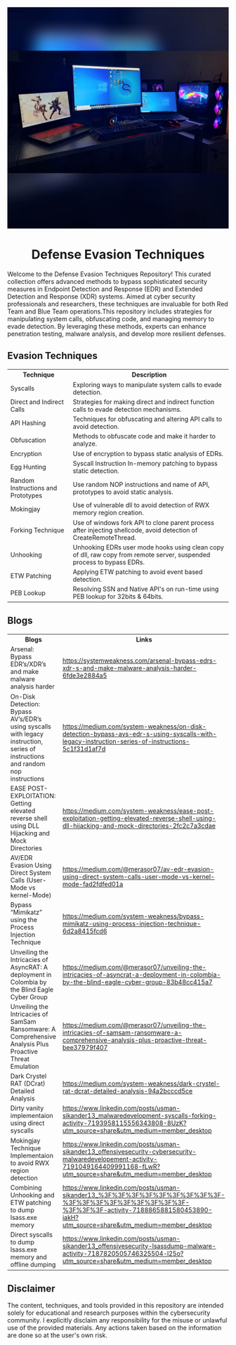 <html>
<body>
    <div align=center>
   <img src="https://github.com/Offensive-Panda/DefenseEvasionTechniques/blob/main/Assests/My-Setup.jpg" alt="My-Setup" width="600">
    </div>
    <h1 align=center>Defense Evasion Techniques</h1>
   <p>Welcome to the Defense Evasion Techniques Repository! This curated collection offers advanced methods to bypass sophisticated security measures in Endpoint Detection and Response (EDR) and Extended Detection and Response (XDR) systems. Aimed at cyber security professionals and researchers, these techniques are invaluable for both Red Team and Blue Team operations.This repository includes strategies for manipulating system calls, obfuscating code, and managing memory to evade detection. By leveraging these methods, experts can enhance penetration testing, malware analysis, and develop more resilient defenses.</p>
    <h2>Evasion Techniques</h2>
 <table>
        <tr>
            <th>Technique</th>
            <th>Description</th>
        </tr>
        <tr>
            <td>Syscalls</td>
            <td>Exploring ways to manipulate system calls to evade detection.</td>
        </tr>
        <tr>
            <td>Direct and Indirect Calls</td>
            <td>Strategies for making direct and indirect function calls to evade detection mechanisms.</td>
        </tr>
        <tr>
            <td>API Hashing</td>
            <td>Techniques for obfuscating and altering API calls to avoid detection.</td>
        </tr>
        <tr>
            <td>Obfuscation</td>
            <td>Methods to obfuscate code and make it harder to analyze.</td>
        </tr>
        <tr>
            <td>Encryption</td>
            <td>Use of encryption to bypass static analysis of EDRs.</td>
        </tr>
        <tr>
            <td>Egg Hunting</td>
            <td>Syscall Instruction In-memory patching to bypass static detection.</td>
        </tr>
        <tr>
            <td>Random Instructions and Prototypes</td>
            <td>Use random NOP instructions and name of API, prototypes to avoid static analysis.</td>
        </tr>
        <tr>
            <td>Mokingjay</td>
            <td>Use of vulnerable dll to avoid detection of RWX memory region creation.</td>
        </tr>
        <tr>
            <td>Forking Technique</td>
            <td>Use of windows fork API to clone parent process after injecting shellcode, avoid detection of CreateRemoteThread.</td>
        </tr>
        <tr>
            <td>Unhooking</td>
            <td>Unhooking EDRs user mode hooks using clean copy of dll, raw copy from remote server, suspended process to bypass EDRs.</td>
        </tr>
        <tr>
            <td>ETW Patching</td>
            <td>Applying ETW patching to avoid event based detection.</td>
        </tr>
        <tr>
            <td>PEB Lookup</td>
            <td>Resolving SSN and Native API's on run-time using PEB lookup for 32bits & 64bits.</td>
        </tr>
    </table>
   <h2>Blogs</h2>
    <table class="blogs-table">
        <tr>
            <th>Blogs</th>
            <th>Links</th>
        </tr>
        <tr>
            <td>Arsenal: Bypass EDR’s/XDR’s and make malware analysis harder</td>
            <td><a href="https://systemweakness.com/arsenal-bypass-edrs-xdr-s-and-make-malware-analysis-harder-6fde3e2884a5">https://systemweakness.com/arsenal-bypass-edrs-xdr-s-and-make-malware-analysis-harder-6fde3e2884a5</a></td>
        </tr>
        <tr>
            <td>On-Disk Detection: Bypass AV’s/EDR’s using syscalls with legacy instruction, series of instructions and random nop instructions</td>
            <td><a href="https://medium.com/system-weakness/on-disk-detection-bypass-avs-edr-s-using-syscalls-with-legacy-instruction-series-of-instructions-5c1f31d1af7d">https://medium.com/system-weakness/on-disk-detection-bypass-avs-edr-s-using-syscalls-with-legacy-instruction-series-of-instructions-5c1f31d1af7d</a></td>
        </tr>
        <tr>
            <td>EASE POST-EXPLOITATION: Getting elevated reverse shell using DLL Hijacking and Mock Directories</td>
            <td><a href="https://medium.com/system-weakness/ease-post-exploitation-getting-elevated-reverse-shell-using-dll-hijacking-and-mock-directories-2fc2c7a3cdae">https://medium.com/system-weakness/ease-post-exploitation-getting-elevated-reverse-shell-using-dll-hijacking-and-mock-directories-2fc2c7a3cdae</a></td>
        </tr>
        <tr>
            <td>AV/EDR Evasion Using Direct System Calls (User-Mode vs kernel-Mode)</td>
            <td><a href="https://medium.com/@merasor07/av-edr-evasion-using-direct-system-calls-user-mode-vs-kernel-mode-fad2fdfed01a">https://medium.com/@merasor07/av-edr-evasion-using-direct-system-calls-user-mode-vs-kernel-mode-fad2fdfed01a</a></td>
        </tr>
        <tr>
            <td>Bypass “Mimikatz” using the Process Injection Technique</td>
            <td><a href="https://medium.com/system-weakness/bypass-mimikatz-using-process-injection-technique-6d2a8415fcd6">https://medium.com/system-weakness/bypass-mimikatz-using-process-injection-technique-6d2a8415fcd6</a></td>
        </tr>
        <tr>
            <td>Unveiling the Intricacies of AsyncRAT: A deployment in Colombia by the Blind Eagle Cyber Group</td>
            <td><a href="https://medium.com/@merasor07/unveiling-the-intricacies-of-asyncrat-a-deployment-in-colombia-by-the-blind-eagle-cyber-group-83b48cc415a7">https://medium.com/@merasor07/unveiling-the-intricacies-of-asyncrat-a-deployment-in-colombia-by-the-blind-eagle-cyber-group-83b48cc415a7</a></td>
        </tr>
        <tr>
            <td>Unveiling the Intricacies of SamSam Ransomware: A Comprehensive Analysis Plus Proactive Threat Emulation</td>
            <td><a href="https://medium.com/@merasor07/unveiling-the-intricacies-of-samsam-ransomware-a-comprehensive-analysis-plus-proactive-threat-bee37979f407">https://medium.com/@merasor07/unveiling-the-intricacies-of-samsam-ransomware-a-comprehensive-analysis-plus-proactive-threat-bee37979f407</a></td>
        </tr>
        <tr>
            <td>Dark Crystel RAT (DCrat) Detailed Analysis</td>
            <td><a href="https://medium.com/system-weakness/dark-crystel-rat-dcrat-detailed-analysis-94a2bcccd5ce">https://medium.com/system-weakness/dark-crystel-rat-dcrat-detailed-analysis-94a2bcccd5ce</a></td>
        </tr>
        <tr>
            <td>Dirty vanity implementaion using direct syscalls</td>
            <td><a href="https://www.linkedin.com/posts/usman-sikander13_malwaredevelopment-syscalls-forking-activity-7193958115556343808-8UzK?utm_source=share&utm_medium=member_desktop">https://www.linkedin.com/posts/usman-sikander13_malwaredevelopment-syscalls-forking-activity-7193958115556343808-8UzK?utm_source=share&utm_medium=member_desktop</a></td>
        </tr>
        <tr>
            <td>Mokingjay Technique Implementaion to avoid RWX region detection</td>
            <td><a href="https://www.linkedin.com/posts/usman-sikander13_offensivesecurity-cybersecurity-malwaredevelopement-activity-7191049164409991168-fLwR?utm_source=share&utm_medium=member_desktop">https://www.linkedin.com/posts/usman-sikander13_offensivesecurity-cybersecurity-malwaredevelopement-activity-7191049164409991168-fLwR?utm_source=share&utm_medium=member_desktop</a></td>
        </tr>
        <tr>
            <td>Combining Unhooking and ETW patching to dump lsass.exe memory</td>
            <td><a href="https://www.linkedin.com/posts/usman-sikander13_%3F%3F%3F%3F%3F%3F%3F%3F%3F-%3F%3F%3F%3F%3F%3F%3F%3F%3F-%3F%3F%3F-activity-7188865881580453890-iakH?utm_source=share&utm_medium=member_desktop">https://www.linkedin.com/posts/usman-sikander13_%3F%3F%3F%3F%3F%3F%3F%3F%3F-%3F%3F%3F%3F%3F%3F%3F%3F%3F-%3F%3F%3F-activity-7188865881580453890-iakH?utm_source=share&utm_medium=member_desktop</a></td>
        </tr>
        <tr>
            <td>Direct syscalls to dump lsass.exe memory and offline dumping</td>
            <td><a href="https://www.linkedin.com/posts/usman-sikander13_offensivesecurity-lsassdump-malware-activity-7187820505746325504-l25o?utm_source=share&utm_medium=member_desktop">https://www.linkedin.com/posts/usman-sikander13_offensivesecurity-lsassdump-malware-activity-7187820505746325504-l25o?utm_source=share&utm_medium=member_desktop</a></td>
        </tr>
    </table>
    
    
<div class="disclaimer">
        <h2>Disclaimer</h2>
        <p>The content, techniques, and tools provided in this repository are intended solely for educational and research purposes within the cybersecurity community. I explicitly disclaim any responsibility for the misuse or unlawful use of the provided materials. Any actions taken based on the information are done so at the user's own risk.</p>
    </div>
</body>
</html>
